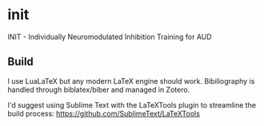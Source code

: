 # init
INIT - Individually Neuromodulated Inhibition Training for AUD

## Build
I use LuaLaTeX but any modern LaTeX engine should work. 
Bibiliography is handled through biblatex/biber and managed in Zotero.

I'd suggest using Sublime Text with the LaTeXTools plugin to streamline the build process: https://github.com/SublimeText/LaTeXTools